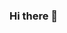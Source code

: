 ### Hi there 👋

<!--
**telugu-boy/telugu-boy** is a ✨ _special_ ✨ repository because its `README.md` (this file) appears on your GitHub profile.

Here are some ideas to get you started:

- 🔭 I’m currently working on '-'
- 🌱 I’m currently learning '-'
- 👯 I’m looking to collaborate on '-'
- 🤔 I’m looking for help with '-'
- 💬 Ask me about '-'
- 📫 How to reach me: '-'
- 😄 Pronouns: '-'
- ⚡ Fun fact: '-'
-->
